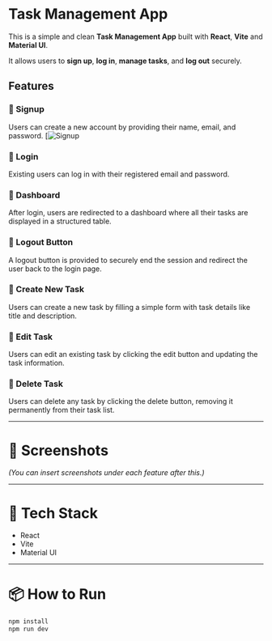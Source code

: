 # Task Management App

This is a simple and clean **Task Management App** built with **React**, **Vite** and **Material UI**.

It allows users to **sign up**, **log in**, **manage tasks**, and **log out** securely.

## Features

### 🔹 Signup

Users can create a new account by providing their name, email, and password.
[![Signup]([https://ibb.co/Kz2jFD0Z](https://ibb.co/Kz2jFD0Z))



  
### 🔹 Login

Existing users can log in with their registered email and password.

  
### 🔹 Dashboard

After login, users are redirected to a dashboard where all their tasks are displayed in a structured table.

  
### 🔹 Logout Button

A logout button is provided to securely end the session and redirect the user back to the login page.

  
### 🔹 Create New Task

Users can create a new task by filling a simple form with task details like title and description.

  
### 🔹 Edit Task

Users can edit an existing task by clicking the edit button and updating the task information.

  
### 🔹 Delete Task

Users can delete any task by clicking the delete button, removing it permanently from their task list.

---

# 📸 Screenshots

*(You can insert screenshots under each feature after this.)*

---

# 🚀 Tech Stack

- React
- Vite
- Material UI

---

# 📦 How to Run

```bash
npm install
npm run dev
